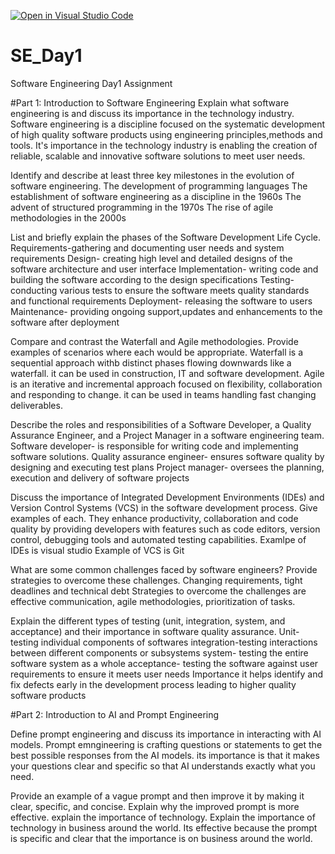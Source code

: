 [![Open in Visual Studio Code](https://classroom.github.com/assets/open-in-vscode-2e0aaae1b6195c2367325f4f02e2d04e9abb55f0b24a779b69b11b9e10269abc.svg)](https://classroom.github.com/online_ide?assignment_repo_id=15571416&assignment_repo_type=AssignmentRepo)
# SE_Day1
Software Engineering Day1 Assignment

#Part 1: Introduction to Software Engineering
Explain what software engineering is and discuss its importance in the technology industry.
Software engineering is a discipline focused on the systematic development of high quality software products using engineering principles,methods and tools. It's importance in the technology industry is enabling the creation of reliable, scalable and innovative software solutions to meet user needs.

Identify and describe at least three key milestones in the evolution of software engineering.
The development of programming languages
The establishment of software engineering as a discipline in the 1960s
The advent of structured programming in the 1970s
The rise of agile methodologies in the 2000s

List and briefly explain the phases of the Software Development Life Cycle.
Requirements-gathering and documenting user needs and system requirements
Design- creating high level and detailed designs of the software architecture and user interface
Implementation- writing code and building the software according to the design specifications
Testing- conducting various tests to ensure the software meets quality standards and functional requirements
Deployment- releasing the software to users
Maintenance- providing ongoing support,updates and enhancements to the software after deployment

Compare and contrast the Waterfall and Agile methodologies. Provide examples of scenarios where each would be appropriate.
Waterfall is a sequential approach withb distinct phases flowing downwards like a waterfall. it can be used in construction, IT and software development.
Agile is an iterative and incremental approach focused on flexibility, collaboration and responding to change. it can be used in teams handling fast changing deliverables.

Describe the roles and responsibilities of a Software Developer, a Quality Assurance Engineer, and a Project Manager in a software engineering team.
Software developer- is responsible for writing code and implementing software solutions.
Quality assurance engineer- ensures software quality by designing and executing test plans
Project manager- oversees the planning, execution and delivery of software projects

Discuss the importance of Integrated Development Environments (IDEs) and Version Control Systems (VCS) in the software development process. Give examples of each.
They enhance productivity, collaboration and code quality by providing developers with features such as code editors, version control, debugging tools and automated testing capabilities.
Examlpe of IDEs is visual studio 
Example of VCS is Git

What are some common challenges faced by software engineers? Provide strategies to overcome these challenges.
Changing requirements, tight deadlines and technical debt
Strategies to overcome the challenges are effective communication, agile methodologies, prioritization of tasks.

Explain the different types of testing (unit, integration, system, and acceptance) and their importance in software quality assurance.
Unit- testing individual components of softwares
integration-testing interactions between different components or subsystems
system- testing the entire software system as a whole
acceptance- testing the software against user requirements to ensure it meets user needs
Importance
it helps identify and fix defects early in the development process leading to higher quality software products

#Part 2: Introduction to AI and Prompt Engineering

Define prompt engineering and discuss its importance in interacting with AI models.
Prompt emngineering is crafting questions or statements to get the best possible responses from the AI models.
its importance is that it makes your questions clear and specific so that AI understands exactly what you need.

Provide an example of a vague prompt and then improve it by making it clear, specific, and concise. Explain why the improved prompt is more effective.
explain the importance of technology.
Explain the importance of technology in business around the world. 
Its effective because the prompt is specific and clear that the importance is on business around the world.

